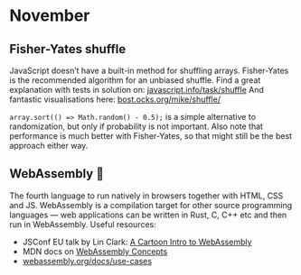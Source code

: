 # November

## Fisher-Yates shuffle

JavaScript doesn’t have a built-in method for shuffling arrays. Fisher-Yates is the recommended algorithm for an unbiased shuffle. Find a great explanation with tests in solution on: [javascript.info/task/shuffle](https://javascript.info/task/shuffle) And fantastic visualisations here: [bost.ocks.org/mike/shuffle/](https://bost.ocks.org/mike/shuffle/)

`array.sort(() => Math.random() - 0.5);` is a simple alternative to randomization, but only if probability is not important. Also note that performance is much better with Fisher-Yates, so that might still be the best approach either way.

## WebAssembly 🚀

The fourth language to run natively in browsers together with HTML, CSS and JS. WebAssembly is a compilation target for other source programming languages — web applications can be written in Rust, C, C++ etc and then run in WebAssembly. Useful resources:

- JSConf EU talk by Lin Clark: [A Cartoon Intro to WebAssembly](https://www.youtube.com/watch?v=HktWin_LPf4)
- MDN docs on [WebAssembly Concepts](https://developer.mozilla.org/en-US/docs/WebAssembly/Concepts)
- [webassembly.org/docs/use-cases](https://webassembly.org/docs/use-cases/)
